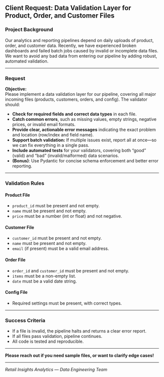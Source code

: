 ## Client Request: Data Validation Layer for Product, Order, and Customer Files

### Project Background

Our analytics and reporting pipelines depend on daily uploads of product, order, and customer data. Recently, we have experienced broken dashboards and failed batch jobs caused by invalid or incomplete data files. We want to avoid any bad data from entering our pipeline by adding robust, automated validation.

---

### Request

**Objective:**  
Please implement a data validation layer for our pipeline, covering all major incoming files (products, customers, orders, and config). The validator should:

- **Check for required fields and correct data types** in each file.
- **Catch common errors**, such as missing values, empty strings, negative prices, or invalid email formats.
- **Provide clear, actionable error messages** indicating the exact problem and location (row/index and field name).
- **Support batch validation:** If multiple issues exist, report all at once—so we can fix everything in a single pass.
- **Include automated tests** for your validators, covering both “good” (valid) and “bad” (invalid/malformed) data scenarios.
- **(Bonus)**: Use Pydantic for concise schema enforcement and better error reporting.

---

### Validation Rules

#### **Product File**
- `product_id` must be present and not empty.
- `name` must be present and not empty.
- `price` must be a number (int or float) and not negative.

#### **Customer File**
- `customer_id` must be present and not empty.
- `name` must be present and not empty.
- `email` (if present) must be a valid email address.

#### **Order File**
- `order_id` and `customer_id` must be present and not empty.
- `items` must be a non-empty list.
- `date` must be a valid date string.

#### **Config File**
- Required settings must be present, with correct types.

---

### Success Criteria

- If a file is invalid, the pipeline halts and returns a clear error report.
- If all files pass validation, pipeline continues.
- All code is tested and reproducible.

---

**Please reach out if you need sample files, or want to clarify edge cases!**

---

*Retail Insights Analytics — Data Engineering Team*